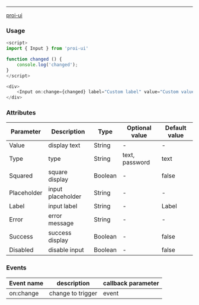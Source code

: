 ---
[proi-ui](https://github.com/specialdoom/proi-ui)
### Usage
```javascript
<script>
import { Input } from 'proi-ui'

function changed () {
    console.log('changed');
}
</script>

<div>
    <Input on:change={changed} label="Custom label" value="Custom value"/>
</div>
```
### Attributes
| Parameter   | Description       | Type    | Optional value | Default value |
|-------------|-------------------|---------|----------------|---------------|
| Value       | display text      | String  | -              | -             |
| Type        | type              | String  | text, password | text          |
| Squared     | square display    | Boolean | -              | false         |
| Placeholder | input placeholder | String  | -              | -             |
| Label       | input label       | String  | -              | Label         |
| Error       | error message     | String  | -              | -             |
| Success     | success display   | Boolean | -              | false         |
| Disabled     | disable input   | Boolean | -              | false         |
### Events
| Event name | description       | callback parameter |
|------------|-------------------|--------------------|
| on:change  | change to trigger | event              |